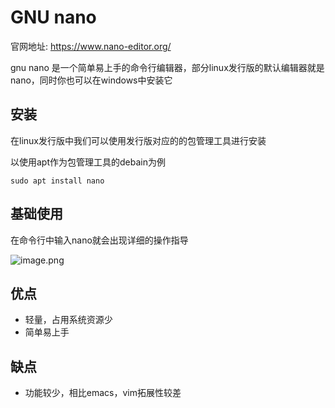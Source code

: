 # GNU nano

官网地址: https://www.nano-editor.org/

gnu nano 是一个简单易上手的命令行编辑器，部分linux发行版的默认编辑器就是nano，同时你也可以在windows中安装它


## 安装

在linux发行版中我们可以使用发行版对应的的包管理工具进行安装

以使用apt作为包管理工具的debain为例

```shell
sudo apt install nano
```

## 基础使用

在命令行中输入nano就会出现详细的操作指导

![image.png](https://s2.loli.net/2023/02/04/OLH9r4kAGCQ83ua.png)

## 优点

- 轻量，占用系统资源少
- 简单易上手 

## 缺点

- 功能较少，相比emacs，vim拓展性较差


